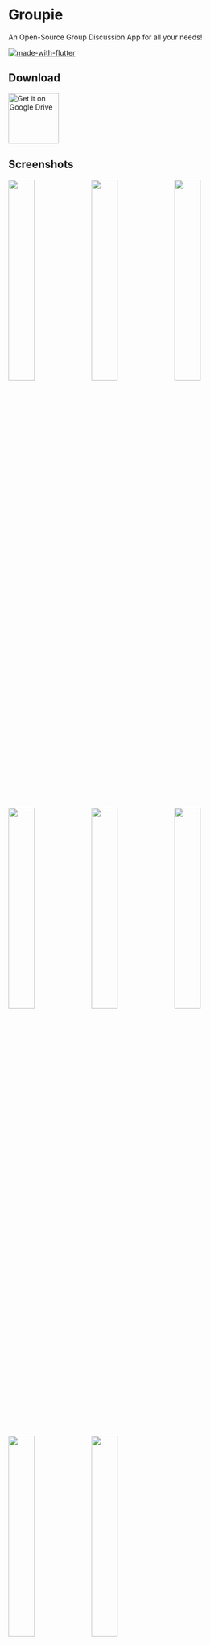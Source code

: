 # Groupie

An Open-Source Group Discussion App for all your needs!

[![made-with-flutter](https://img.shields.io/badge/Made%20with-Flutter-1f425f.svg)](https://flutter.dev/)

## Download

[<img src="https://img.shields.io/badge/Google%20Drive-4285F4?style=for-the-badge&logo=googledrive&logoColor=white"
     alt="Get it on Google Drive"
     height="100">](https://drive.google.com/file/d/1UtzRLlJt7SEVHxOKc5UfjhsgWxIneOre/view?usp=sharing)
     
     
## Screenshots

<img src="https://user-images.githubusercontent.com/61654884/209937398-66912e83-04b6-4f86-8d7a-bf7318b098a3.jpg" width="32%"> <img src="https://user-images.githubusercontent.com/61654884/209938814-20a9f586-9171-40db-b194-91e4f661f815.jpg" width="32%"> <img src="https://user-images.githubusercontent.com/61654884/209937396-33707a41-8dac-483f-baed-66ada0e7c3b4.jpg" width="32%"> <img src="https://user-images.githubusercontent.com/61654884/209937389-30272e3e-6d39-47c3-b2f9-6034f202a839.jpg" width="32%"> <img src="https://user-images.githubusercontent.com/61654884/209937386-879ed450-5d64-4645-a52d-37cebcdd1411.jpg" width="32%"> <img src="https://user-images.githubusercontent.com/61654884/209937390-a98c8612-4916-4cb3-8f76-c6286b31d294.jpg" width="32%"> <img src="https://user-images.githubusercontent.com/61654884/209937391-d4b445a8-074e-4ec0-b178-d9fd9dfa2a8a.jpg" width="32%"> <img src="https://user-images.githubusercontent.com/61654884/209937393-35761225-b291-45ed-b0bc-20efbf8830ff.jpg" width="32%"> 
